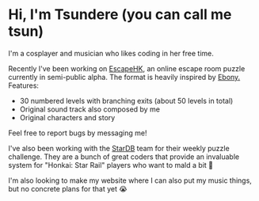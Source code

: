 # Hi, I'm Tsundere (you can call me tsun)

I'm a cosplayer and musician who likes coding in her free time.


Recently I've been working on [EscapeHK](https://escapehkbeta.surge.sh/arianna/welcome.html), an online escape room puzzle currently in semi-public alpha. The format is heavily inspired by <a href="https://ebonyriddle.com/">Ebony.</a>
Features:
- 30 numbered levels with branching exits (about 50 levels in total)
- Original sound track also composed by me
- Original characters and story
  
Feel free to report bugs by messaging me!

I've also been working with the [StarDB](https://stardb.gg/) team for their weekly puzzle challenge.
They are a bunch of great coders that provide an invaluable system for "Honkai: Star Rail" players who want to mald a bit 🫣

I'm also looking to make my website where I can also put my music things, but no concrete plans for that yet 😭
